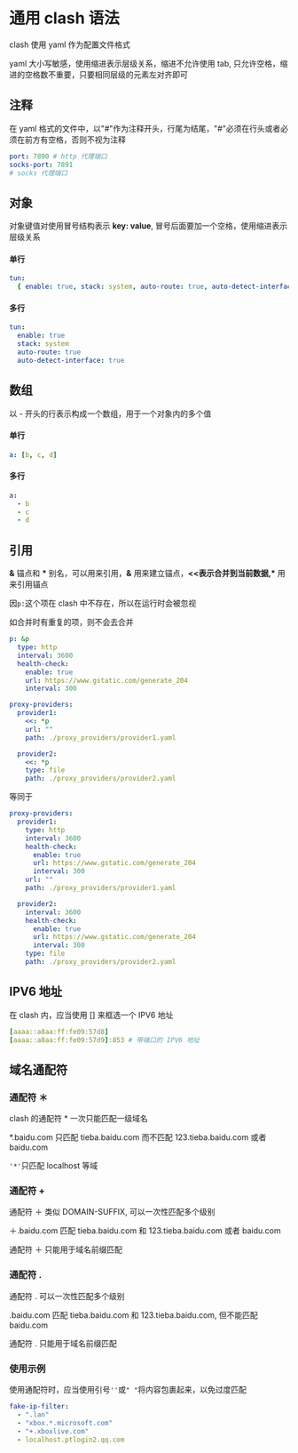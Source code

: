 # 通用 clash 语法

clash 使用 yaml 作为配置文件格式

yaml 大小写敏感，使用缩进表示层级关系，缩进不允许使用 tab, 只允许空格，缩进的空格数不重要，只要相同层级的元素左对齐即可

## 注释

在 yaml 格式的文件中，以"#"作为注释开头，行尾为结尾，"#"必须在行头或者必须在前方有空格，否则不视为注释

```yaml
port: 7890 # http 代理端口
socks-port: 7891
# socks 代理端口
```

## 对象

对象键值对使用冒号结构表示 **key: value**, 冒号后面要加一个空格，使用缩进表示层级关系

#### 单行

```yaml
tun:
  { enable: true, stack: system, auto-route: true, auto-detect-interface: true }
```

#### 多行

```yaml
tun:
  enable: true
  stack: system
  auto-route: true
  auto-detect-interface: true
```

## 数组

以 - 开头的行表示构成一个数组，用于一个对象内的多个值

#### 单行

```yaml
a: [b, c, d]
```

#### 多行

```yaml
a:
  - b
  - c
  - d
```

## 引用

**&** 锚点和 **\*** 别名，可以用来引用，**&** 用来建立锚点，**<<**表示合并到当前数据**,\*** 用来引用锚点

因`p:`这个项在 clash 中不存在，所以在运行时会被忽视

如合并时有重复的项，则不会去合并

```yaml
p: &p
  type: http
  interval: 3600
  health-check:
    enable: true
    url: https://www.gstatic.com/generate_204
    interval: 300

proxy-providers:
  provider1:
    <<: *p
    url: ""
    path: ./proxy_providers/provider1.yaml

  provider2:
    <<: *p
    type: file
    path: ./proxy_providers/provider2.yaml
```

等同于

```yaml
proxy-providers:
  provider1:
    type: http
    interval: 3600
    health-check:
      enable: true
      url: https://www.gstatic.com/generate_204
      interval: 300
    url: ""
    path: ./proxy_providers/provider1.yaml

  provider2:
    interval: 3600
    health-check:
      enable: true
      url: https://www.gstatic.com/generate_204
      interval: 300
    type: file
    path: ./proxy_providers/provider2.yaml
```

###

## IPV6 地址

在 clash 内，应当使用 \[] 来框选一个 IPV6 地址

```yaml
[aaaa::a8aa:ff:fe09:57d8]
[aaaa::a8aa:ff:fe09:57d9]:853 # 带端口的 IPV6 地址
```

## 域名通配符

### 通配符 ＊

clash 的通配符 \* 一次只能匹配一级域名

\*.baidu.com 只匹配 tieba.baidu.com 而不匹配 123.tieba.baidu.com 或者 baidu.com

`'*'`只匹配 localhost 等域

### 通配符 +

通配符 ＋ 类似 DOMAIN-SUFFIX, 可以一次性匹配多个级别

＋.baidu.com 匹配 tieba.baidu.com 和 123.tieba.baidu.com 或者 baidu.com

通配符 ＋ 只能用于域名前缀匹配

### 通配符 .

通配符 . 可以一次性匹配多个级别

.baidu.com 匹配 tieba.baidu.com 和 123.tieba.baidu.com, 但不能匹配 baidu.com

通配符 . 只能用于域名前缀匹配

### 使用示例

使用通配符时，应当使用引号`''`或`" "`将内容包裹起来，以免过度匹配

```yaml
fake-ip-filter:
  - ".lan"
  - "xbox.*.microsoft.com"
  - "+.xboxlive.com"
  - localhost.ptlogin2.qq.com
```
